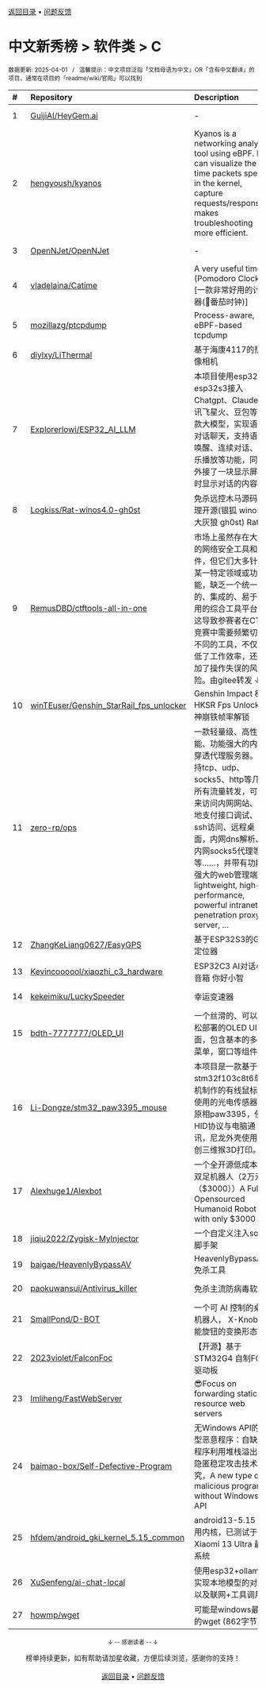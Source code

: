 <a href="https://gitee.com/GrowingGit/GitHub-Chinese-Top-Charts#github中文排行榜">返回目录</a> • <a href="/content/docs/feedback.md">问题反馈</a>

# 中文新秀榜 > 软件类 > C
<sub>数据更新: 2025-04-01&nbsp;&nbsp;&nbsp;/&nbsp;&nbsp;&nbsp;温馨提示：中文项目泛指「文档母语为中文」OR「含有中文翻译」的项目，通常在项目的「readme/wiki/官网」可以找到</sub>

|#|Repository|Description|Stars|Updated|Created|
|:-|:-|:-|:-|:-|:-|
|1|[GuijiAI/HeyGem.ai](https://github.com/GuijiAI/HeyGem.ai)|-|5199|2025-03-31|2024-12-24|
|2|[hengyoush/kyanos](https://github.com/hengyoush/kyanos)|Kyanos is a networking analysis tool using eBPF. It can visualize the time packets spend in the kernel, capture requests/responses, makes troubleshooting more efficient.|4011|2025-03-28|2024-04-30|
|3|[OpenNJet/OpenNJet](https://github.com/OpenNJet/OpenNJet)|-|1149|2025-01-17|2024-04-02|
|4|[vladelaina/Catime](https://github.com/vladelaina/Catime)|A very useful timer (Pomodoro Clock).[一款非常好用的计时器(🍅番茄时钟)]|996|2025-03-31|2025-01-28|
|5|[mozillazg/ptcpdump](https://github.com/mozillazg/ptcpdump)|Process-aware, eBPF-based tcpdump|911|2025-03-29|2024-04-05|
|6|[diylxy/LiThermal](https://github.com/diylxy/LiThermal)|基于海康4117的热成像相机|381|2024-12-12|2024-10-01|
|7|[Explorerlowi/ESP32_AI_LLM](https://github.com/Explorerlowi/ESP32_AI_LLM)|本项目使用esp32、esp32s3接入Chatgpt、Claude、讯飞星火、豆包等15款大模型，实现语音对话聊天，支持语音唤醒、连续对话、音乐播放等功能，同时外接了一块显示屏实时显示对话的内容。|379|2024-12-08|2024-07-01|
|8|[Logkiss/Rat-winos4.0-gh0st](https://github.com/Logkiss/Rat-winos4.0-gh0st)|免杀远控木马源码整理开源(银狐 winos 大灰狼  gh0st)  Rat |338|2024-12-23|2024-06-21|
|9|[RemusDBD/ctftools-all-in-one](https://github.com/RemusDBD/ctftools-all-in-one)|市场上虽然存在大量的网络安全工具和软件，但它们大多针对某一特定领域或功能，缺乏一个统一的、集成的、易于使用的综合工具平台。这导致参赛者在CTF竞赛中需要频繁切换不同的工具，不仅降低了工作效率，还增加了操作失误的风险。由gitee转发 ↓|245|2024-11-06|2024-07-07|
|10|[winTEuser/Genshin_StarRail_fps_unlocker](https://github.com/winTEuser/Genshin_StarRail_fps_unlocker)|Genshin Impact & HKSR Fps Unlock 原神崩铁帧率解锁|244|2025-03-26|2024-06-15|
|11|[zero-rp/ops](https://github.com/zero-rp/ops)|一款轻量级、高性能、功能强大的内网穿透代理服务器。支持tcp、udp、socks5、http等几乎所有流量转发，可用来访问内网网站、本地支付接口调试、ssh访问、远程桌面，内网dns解析、内网socks5代理等等……，并带有功能强大的web管理端。a lightweight, high-performance, powerful intranet penetration proxy server, ...|214|2025-02-22|2024-04-06|
|12|[ZhangKeLiang0627/EasyGPS](https://github.com/ZhangKeLiang0627/EasyGPS)|基于ESP32S3的GPS定位器|179|2025-03-23|2024-06-14|
|13|[Kevincoooool/xiaozhi_c3_hardware](https://github.com/Kevincoooool/xiaozhi_c3_hardware)|ESP32C3 AI对话小音箱 你好小智|175|2024-12-11|2024-12-11|
|14|[kekeimiku/LuckySpeeder](https://github.com/kekeimiku/LuckySpeeder)|幸运变速器|168|2025-03-31|2024-12-07|
|15|[bdth-7777777/OLED_UI](https://github.com/bdth-7777777/OLED_UI)|一个丝滑的、可以轻松部署的OLED UI界面，包含基本的多级菜单，窗口等组件。|145|2025-03-12|2025-02-09|
|16|[Li-Dongze/stm32_paw3395_mouse](https://github.com/Li-Dongze/stm32_paw3395_mouse)|本项目是一款基于stm32f103c8t6单片机制作的有线鼠标，使用的光电传感器为原相paw3395，使用HID协议与电脑通讯，尼龙外壳使用立创三维猴3D打印。|141|2025-03-07|2024-09-06|
|17|[Alexhuge1/Alexbot](https://github.com/Alexhuge1/Alexbot)|一个全开源低成本的双足机器人（2万元（$3000））A Fully Opensourced Humanoid Robot with only $3000|140|2025-03-18|2024-04-16|
|18|[jiqiu2022/Zygisk-MyInjector](https://github.com/jiqiu2022/Zygisk-MyInjector)|一个自定义注入so的脚手架|134|2024-11-20|2024-10-05|
|19|[baigae/HeavenlyBypassAV](https://github.com/baigae/HeavenlyBypassAV)|HeavenlyBypassAV免杀工具|122|2025-02-11|2024-06-03|
|20|[paokuwansui/Antivirus_killer](https://github.com/paokuwansui/Antivirus_killer)|免杀主流防病毒软件|108|2025-03-13|2024-08-30|
|21|[SmallPond/D-BOT](https://github.com/SmallPond/D-BOT)|一个可 AI 控制的桌面机器人， X-Knob 智能旋钮的变换形态|92|2025-03-30|2024-04-13|
|22|[2023violet/FalconFoc](https://github.com/2023violet/FalconFoc)|【开源】基于 STM32G4 自制FOC驱动板|88|2025-03-02|2025-01-15|
|23|[lmliheng/FastWebServer](https://github.com/lmliheng/FastWebServer)|😎Focus on forwarding static resource web servers|81|2024-11-23|2024-05-20|
|24|[baimao-box/Self-Defective-Program](https://github.com/baimao-box/Self-Defective-Program)|无Windows API的新型恶意程序：自缺陷程序利用堆栈溢出的隐匿稳定攻击技术研究，A new type of malicious program without Windows API|81|2025-03-27|2024-05-01|
|25|[hfdem/android_gki_kernel_5.15_common](https://github.com/hfdem/android_gki_kernel_5.15_common)|android13-5.15 通用内核，已测试于 Xiaomi 13 Ultra 最新系统|79|2025-03-22|2024-09-11|
|26|[XuSenfeng/ai-chat-local](https://github.com/XuSenfeng/ai-chat-local)|使用esp32+ollama实现本地模型的对话以及联网+工具调用|70|2025-03-26|2025-02-04|
|27|[howmp/wget](https://github.com/howmp/wget)|可能是windows最小的wget (862字节)|64|2024-12-13|2024-12-13|

<div align="center">
    <p><sub>↓ -- 感谢读者 -- ↓</sub></p>
    榜单持续更新，如有帮助请加星收藏，方便后续浏览，感谢你的支持！
</div>

<br/>

<div align="center"><a href="https://gitee.com/GrowingGit/GitHub-Chinese-Top-Charts#github中文排行榜">返回目录</a> • <a href="/content/docs/feedback.md">问题反馈</a></div>
